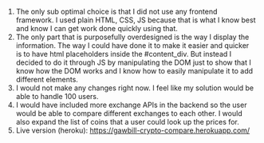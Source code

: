 1) The only sub optimal choice is that I did not use any frontend framework. I used plain HTML, CSS, JS because that is what I know best and know I can get work done quickly using
    that. 
2) The only part that is purposefully overdesigned is the way I display the information. The way I could have done it to make it easier and quicker is to have
    html placeholders inside the #content_div. But instead I decided to do it through JS by manipulating the DOM just to show that I know how the DOM works
    and I know how to easily manipulate it to add different elements.
3) I would not make any changes right now. I feel like my solution would be able to handle 100 users. 
4) I would have included more exchange APIs in the backend so the user would be able to compare different exchanges to each other. I would also expand the list of coins that a user 
    could look up the prices for.
5) Live version (heroku): https://gawbill-crypto-compare.herokuapp.com/
